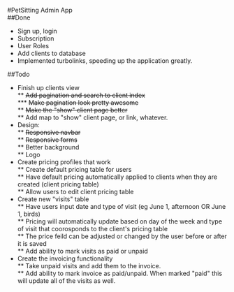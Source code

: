 #PetSitting Admin App  
##Done  

* Sign up, login
* Subscription
* User Roles
* Add clients to database  
* Implemented turbolinks, speeding up the application greatly.

##Todo  

* Finish up clients view  
** ~~Add pagination and search to client index~~  
*** ~~Make pagination look pretty awesome~~  
** ~~Make the "show" client page better~~  
** Add map to "show" client page, or link, whatever.  
* Design:  
** ~~Responsive navbar~~  
** ~~Responsive forms~~  
** Better background  
** Logo  
* Create pricing profiles that work  
** Create default pricing table for users  
** Have default pricing automatically applied to clients when they are created (client pricing table)  
** Allow users to edit client pricing table  
* Create new "visits" table  
** Have users input date and type of visit (eg June 1, afternoon OR June 1, birds)  
** Pricing will automatically update based on day of the week and type of visit that coorosponds to the client's pricing table  
** The price feild can be adjusted or changed by the user before or after it is saved  
** Add ability to mark visits as paid or unpaid  
* Create the invoicing functionality  
** Take unpaid visits and add them to the invoice.  
** Add ability to mark invoice as paid/unpaid. When marked "paid" this will update all of the visits as well.  